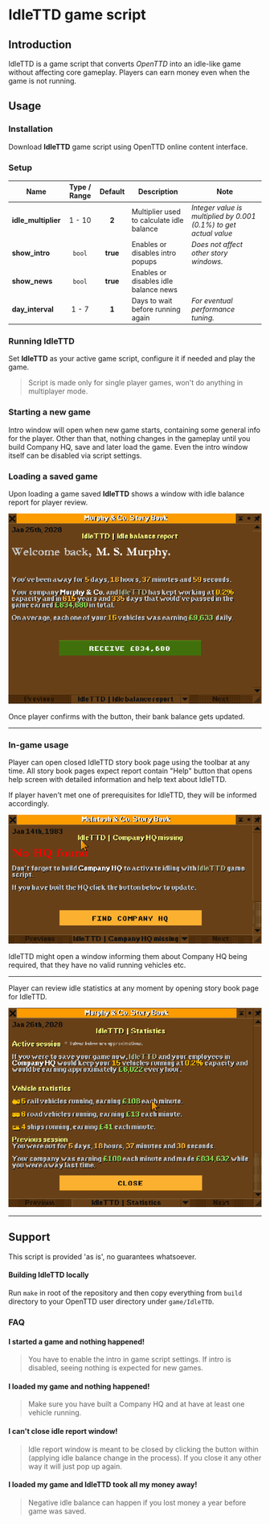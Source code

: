 # IdleTTD game script

## Introduction

IdleTTD is a game script that converts _OpenTTD_ into an idle-like game without affecting core gameplay. Players can earn money even when the game is not running.

## Usage

### Installation

Download __IdleTTD__ game script using OpenTTD online content interface.

### Setup

| Name                  | Type / Range  | Default       | Description                               | Note |
| --------------------- | :-----------: | :-----------: | ----------------------------------------- | ---- |
| __idle_multiplier__   | 1 - 10        | __2__         | Multiplier used to calculate idle balance | _Integer value is multiplied by 0.001 (0.1%) to get actual value_ |
| __show_intro__        | `bool`        | __true__      | Enables or disables intro popups          | _Does not affect other story windows._ |
| __show_news__         | `bool`        | __true__      | Enables or disables idle balance news     |  |
| __day_interval__      | 1 - 7         | __1__         | Days to wait before running again         | _For eventual performance tuning._ |

### Running IdleTTD

Set __IdleTTD__ as your active game script, configure it if needed and play the game.

> Script is made only for single player games, won't do anything in multiplayer mode.

### Starting a new game
Intro window will open when new game starts, containing some general info for the player. Other than that, nothing changes in the gameplay until you build Company HQ, save and later load the game. Even the intro window itself can be disabled via script settings.




### Loading a saved game

Upon loading a game saved __IdleTTD__ shows a window with idle balance report for player review.

![Report window](./extra/images/report-small.png)

Once player confirms with the button, their bank balance gets updated.


---



### In-game usage

Player can open closed IdleTTD story book page using the toolbar at any time. All story book pages expect report contain "Help" button that opens help screen with detailed information and help text about IdleTTD.

If player haven't met one of prerequisites for IdleTTD, they will be informed accordingly.

![Missing HQ window](./extra/images/missing-hq-small.png)

IdleTTD might open a window informing them about Company HQ being required, that they have no valid running vehicles etc.


---




Player can review idle statistics at any moment by opening story book page for IdleTTD.

![Idle statistics window](./extra/images/statistics-small.png)

---




## Support
This script is provided 'as is', no guarantees whatsoever.

#### Building IdleTTD locally

Run `make` in root of the repository and then copy everything from `build` directory to your OpenTTD user directory under `game/IdleTTD`.


### FAQ

#### I started a game and nothing happened!
> You have to enable the intro in game script settings. If intro is disabled, seeing nothing is expected for new games.

#### I loaded my game and nothing happened!
> Make sure you have built a Company HQ and at have at least one vehicle running.

#### I can't close idle report window!
> Idle report window is meant to be closed by clicking the button within (applying idle balance change in the process). If you close it any other way it will just pop up again.

#### I loaded my game and IdleTTD took all my money away!
> Negative idle balance can happen if you lost money a year before game was saved.
